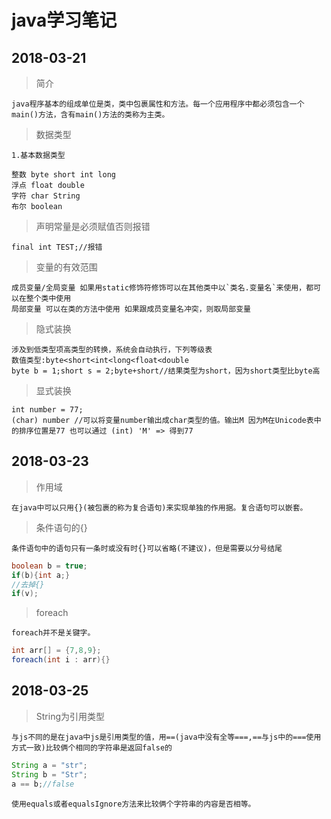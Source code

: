 # java学习笔记

## 2018-03-21

>简介

    java程序基本的组成单位是类，类中包裹属性和方法。每一个应用程序中都必须包含一个main()方法，含有main()方法的类称为主类。

>数据类型

    1.基本数据类型

    整数 byte short int long
    浮点 float double
    字符 char String
    布尔 boolean

>声明常量是必须赋值否则报错

    final int TEST;//报错

>变量的有效范围

    成员变量/全局变量 如果用static修饰符修饰可以在其他类中以`类名.变量名`来使用，都可以在整个类中使用
    局部变量 可以在类的方法中使用 如果跟成员变量名冲突，则取局部变量

>隐式装换

    涉及到低类型项高类型的转换，系统会自动执行，下列等级表
    数值类型:byte<short<int<long<float<double
    byte b = 1;short s = 2;byte+short//结果类型为short，因为short类型比byte高

>显式装换

    int number = 77;
    (char) number //可以将变量number输出成char类型的值。输出M 因为M在Unicode表中的排序位置是77 也可以通过 (int) 'M' => 得到77
    
## 2018-03-23

>作用域

    在java中可以只用{}(被包裹的称为复合语句)来实现单独的作用据。复合语句可以嵌套。

>条件语句的{}
    
    条件语句中的语句只有一条时或没有时{}可以省略(不建议)，但是需要以分号结尾
```java
boolean b = true;
if(b){int a;}
//去掉{}
if(v);
```
>foreach
    
    foreach并不是关键字。
```java
int arr[] = {7,8,9};
foreach(int i : arr){}
```

## 2018-03-25
    
>String为引用类型

    与js不同的是在java中js是引用类型的值，用==(java中没有全等===,==与js中的===使用方式一致)比较俩个相同的字符串是返回false的
```java
String a = "str";
String b = "Str";
a == b;//false
```
    使用equals或者equalsIgnore方法来比较俩个字符串的内容是否相等。
    